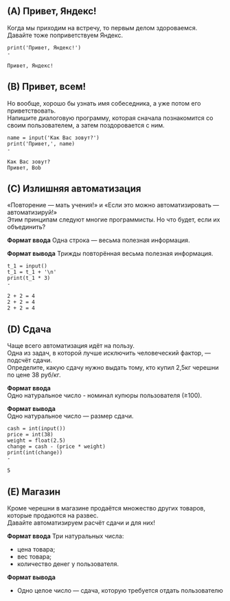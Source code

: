 ## (A) Привет, Яндекс!
Когда мы приходим на встречу, то первым делом здороваемся. Давайте тоже поприветствуем Яндекс.  
```
print('Привет, Яндекс!')
-

Привет, Яндекс!
```

## (B) Привет, всем!  
Но вообще, хорошо бы узнать имя собеседника, а уже потом его приветствовать.  
Напишите диалоговую программу, которая сначала познакомится со своим пользователем, а затем поздоровается с ним.
```
name = input('Как Вас зовут?')
print('Привет,', name)
-

Как Вас зовут?
Привет, Bob
```

## (C) Излишняя автоматизация
«Повторение — мать учения!» и «Если это можно автоматизировать — автоматизируй!»  
Этим принципам следуют многие программисты. Но что будет, если их объединить?  

**Формат ввода**
Одна строка — весьма полезная информация.

**Формат вывода**
Трижды повторённая весьма полезная информация.
```
t_1 = input()
t_1 = t_1 + '\n'
print(t_1 * 3)
-

2 + 2 = 4
2 + 2 = 4
2 + 2 = 4
```

## (D) Сдача
Чаще всего автоматизация идёт на пользу.  
Одна из задач, в которой лучше исключить человеческий фактор, — подсчёт сдачи.  
Определите, какую сдачу нужно выдать тому, кто купил 2,5кг черешни по цене 38 руб/кг.  

**Формат ввода**  
Одно натуральное число - номинал купюры пользователя (≥100).

**Формат вывода**  
Одно натуральное число — размер сдачи.
```
cash = int(input())
price = int(38)
weight = float(2.5)
change = cash - (price * weight)
print(int(change))
-

5
```

## (E) Магазин  
Кроме черешни в магазине продаётся множество других товаров, которые продаются на развес.  
Давайте автоматизируем расчёт сдачи и для них!  

**Формат ввода**
Три натуральных числа:  
* цена товара;  
* вес товара;  
* количество денег у пользователя.

**Формат вывода**
* Одно целое число — сдача, которую требуется отдать пользователю
```

```
